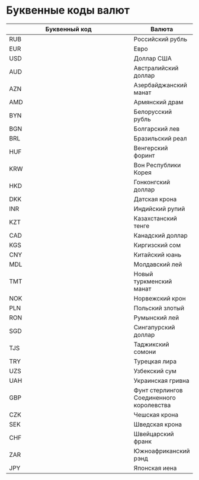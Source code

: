 # Буквенные коды валют

<table><thead><tr><th width="383">Буквенный код</th><th>Валюта</th></tr></thead><tbody><tr><td>RUB</td><td>Российский рубль</td></tr><tr><td>EUR</td><td>Евро</td></tr><tr><td>USD</td><td>Доллар США</td></tr><tr><td>AUD</td><td>Австралийский доллар</td></tr><tr><td>AZN</td><td>Азербайджанский манат</td></tr><tr><td>AMD</td><td>Армянский драм</td></tr><tr><td>BYN</td><td>Белорусский рубль</td></tr><tr><td>BGN</td><td>Болгарский лев</td></tr><tr><td>BRL</td><td>Бразильский реал</td></tr><tr><td>HUF</td><td>Венгерский форинт</td></tr><tr><td>KRW</td><td>Вон Республики Корея</td></tr><tr><td>HKD</td><td>Гонконгский доллар</td></tr><tr><td>DKK</td><td>Датская крона</td></tr><tr><td>INR</td><td>Индийский рупий</td></tr><tr><td>KZT</td><td>Казахстанский тенге</td></tr><tr><td>CAD</td><td>Канадский доллар</td></tr><tr><td>KGS</td><td>Киргизский сом</td></tr><tr><td>CNY</td><td>Китайский юань</td></tr><tr><td>MDL</td><td>Молдавский лей</td></tr><tr><td>TMT</td><td>Новый туркменский манат</td></tr><tr><td>NOK</td><td>Норвежский крон</td></tr><tr><td>PLN</td><td>Польский злотый</td></tr><tr><td>RON</td><td>Румынский лей</td></tr><tr><td>SGD</td><td>Сингапурский доллар</td></tr><tr><td>TJS</td><td>Таджикский сомони</td></tr><tr><td>TRY</td><td>Турецкая лира</td></tr><tr><td>UZS</td><td>Узбекский сум</td></tr><tr><td>UAH</td><td>Украинская гривна</td></tr><tr><td>GBP</td><td>Фунт стерлингов Соединенного королевства</td></tr><tr><td>CZK</td><td>Чешская крона</td></tr><tr><td>SEK</td><td>Шведская крона</td></tr><tr><td>CHF</td><td>Швейцарский франк</td></tr><tr><td>ZAR</td><td>Южноафриканский рэнд</td></tr><tr><td>JPY</td><td>Японская иена</td></tr></tbody></table>
